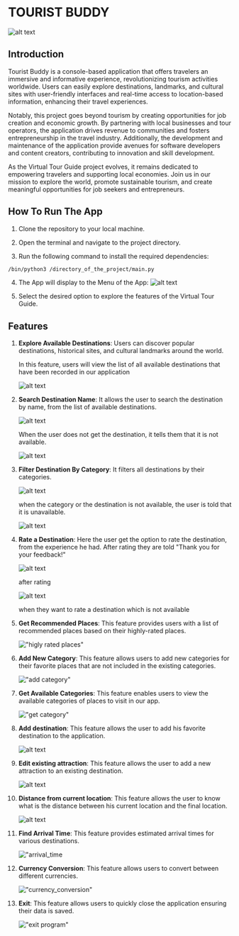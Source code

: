 # TOURIST BUDDY

![alt text](assets/menu.png)

## Introduction

Tourist Buddy is a console-based application that offers travelers an immersive and informative experience, revolutionizing tourism activities worldwide. Users can easily explore destinations, landmarks, and cultural sites with user-friendly interfaces and real-time access to location-based information, enhancing their travel experiences. 

Notably, this project goes beyond tourism by creating opportunities for job creation and economic growth. By partnering with local businesses and tour operators, the application drives revenue to communities and fosters entrepreneurship in the travel industry. Additionally, the development and maintenance of the application provide avenues for software developers and content creators, contributing to innovation and skill development.

As the Virtual Tour Guide project evolves, it remains dedicated to empowering travelers and supporting local economies. Join us in our mission to explore the world, promote sustainable tourism, and create meaningful opportunities for job seekers and entrepreneurs.

## How To Run The App

1. Clone the repository to your local machine.

2. Open the terminal and navigate to the project directory.

3. Run the following command to install the required dependencies:

```bash
/bin/python3 /directory_of_the_project/main.py
```

4. The App will display to the Menu of the App:
![alt text](assets/menu.png)

5. Select the desired option to explore the features of the Virtual Tour Guide.

## Features

1. **Explore Available Destinations**: Users can discover popular destinations, historical sites, and cultural landmarks around the world.

    In this feature, users will view the list of all available destinations that have been recorded in our application

    ![alt text](assets/destination-list.png)

2. **Search Destination Name**: It allows the user to search the destination by name, from the list of available destinations.
    
    ![alt text](assets/search_by_name_success.png)

    When the user does not get the destination, it tells them that it is not available. 
    
    ![alt text](assets/search_by_name_unknown.png)

3. **Filter Destination By Category**: It filters all destinations by their categories.
    
    ![alt text](assets/filter_category_success.png)

    when the category or the destination is not available, the user is told that it is unavailable.
    
    ![alt text](assets/filter_category_unavailable.png)

4. **Rate a Destination**: Here the user get the option to rate the destination, from the experience he had. After rating they are told "Thank you for your feedback!"
    
    ![alt text](assets/rate_destination_success.png) 
    
    after rating
    
    ![alt text](assets/rate_destination_unknown.png) 
    
    when they want to rate a destination which is not available

5. **Get Recommended Places**: This feature provides users with a list of recommended places based on their highly-rated places.
    
    !["higly rated places"](assets/higly-rated-places.jpg)

6. **Add New Category**: This feature allows users to add new categories for their favorite places that are not included in the existing categories.
    
    !["add category"](assets/add-cat.jpg)

7. **Get Available Categories**: This feature enables users to view the available categories of places to visit in our app.
    
    !["get category"](assets/get-cat.jpg)

8. **Add destination**: This feature allows the user to add his favorite destination to the application.
    
    ![alt text](assets/add_destination.jpg)

9. **Edit existing attraction**: This feature allows the user to add a new attraction to an existing destination.
    
    ![alt text](assets/update_destination.jpg)

10. **Distance from current location**: This feature allows the user to know what is the distance between his current location and the final location.
    
    ![alt text](assets/current_location.jpg)

11. **Find Arrival Time**: This feature provides estimated arrival times for various destinations.
    
    !["arrival_time](assets/arrival_time.jpg)

12. **Currency Conversion**: This feature allows users to convert between different currencies.
    
    !["currency_conversion"](assets/currency_conversion.jpg)

13. **Exit**: This feature allows users to quickly close the application ensuring their data is saved.
    
    !["exit program"](assets/exit_program.jpg)


